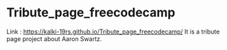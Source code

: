 # Tribute_page_freecodecamp

Link : https://kalki-19rs.github.io/Tribute_page_freecodecamp/
It is a tribute page project about Aaron Swartz.
